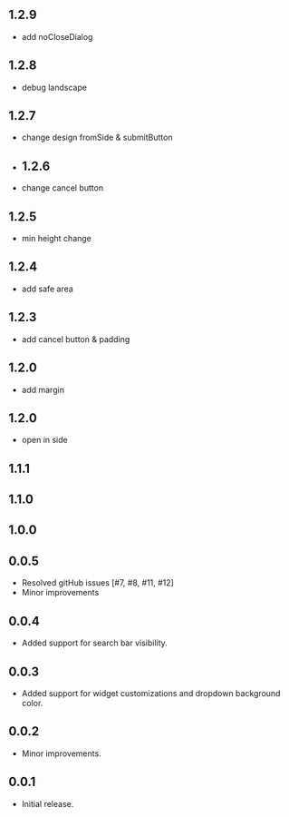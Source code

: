 ## 1.2.9
* add noCloseDialog
## 1.2.8
* debug landscape
## 1.2.7
* change design fromSide & submitButton
* ## 1.2.6
* change cancel button
## 1.2.5
* min height change
## 1.2.4
* add safe area
## 1.2.3
* add cancel button & padding
## 1.2.0
* add margin
## 1.2.0
* open in side
## 1.1.1

## 1.1.0

## 1.0.0

## 0.0.5

* Resolved gitHub issues [#7, #8, #11, #12]
* Minor improvements

## 0.0.4

* Added support for search bar visibility.

## 0.0.3

* Added support for widget customizations and dropdown background color.

## 0.0.2

* Minor improvements.

## 0.0.1

* Initial release.